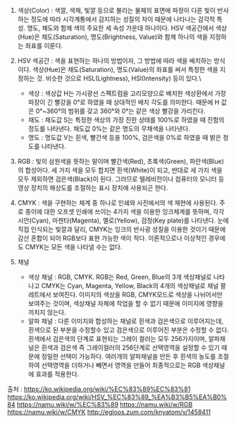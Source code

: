 1. 색상(Color) : 색깔, 색채, 빛깔 등으로 불리는 물체의 표면에 파장이 다른 빛이 반사하는 정도에 따라 시각계통에서 감지하는 성질의 차이 때문에 나타나는 감각적 특성.
  명도, 채도와 함께 색의 주요한 세 속성 가운데 하나이다.
  HSV 색공간에서 색상(Hue)은 채도(Saturation), 명도(Brightness, Value)와 함께 하나의 색을 지정하는 좌표를 이룬다.

2. HSV 색공간 : 색을 표현하는 하나의 방법이자, 그 방법에 따라 색을 배치하는 방식이다. 색상(Hue)은 채도(Saturation), 명도(Value)의 좌표를 써서 특정한 색을 지정하는 것.
  비슷한 것으로 HSL(Lightness), HSI(Intensity) 등이 있다.\
    - 색상 : 색상값 H는 가시광선 스펙트럼을 고리모양으로 배치한 색상환에서 가장 파장이 긴 빨강을 0°로 하였을 때 상대적인 배치 각도를 의미한다. 때문에 H 값은 0°~360°의 범위를 갖고 360°와 0°는 같은 색상 빨강을 가리킨다.
    - 채도 : 채도값 S는 특정한 색상의 가장 진한 상태를 100%로 하였을 때 진함의 정도를 나타낸다. 채도값 0%는 같은 명도의 무채색을 나타낸다.
    - 명도 : 명도값 V는 흰색, 빨간색 등을 100%, 검은색을 0%로 하였을 때 밝은 정도를 나타낸다.

3. RGB : 빛의 삼원색을 뜻하는 말이며 빨간색(Red), 초록색(Green), 파란색(Blue)의 합성어다. 세 가지 색을 모두 합치면 흰색(White)이 되고, 반대로 세 가지 색을 모두 제외하면 검은색(Black)이 된다.
  그러므로 텔레비전이나 컴퓨터의 모니터 등 영상 장치의 해상도를 조절하는 표시 장치에 사용되곤 한다.

4. CMYK : 색을 구현하는 체계 중 하나로 인쇄와 사진에서의 색 재현에 사용된다. 주로 종이에 대한 오프셋 인쇄에 쓰이는 4가지 색을 이용한 잉크체계를 뜻하며,
  각각 시안(Cyan), 마젠타(Magenta), 옐로(Yellow), 검정(Key plate)를 나타낸다.
  눈에 직접 인식되는 빛깔과 달리, CMYK는 잉크의 반사광 성질을 이용한 것이기 때문에 감산 혼합이 되어 RGB보다 표현 가능한 색이 적다.
  이론적으로나 이상적인 경우에도 CMYK는 모든 색을 나타낼 수는 없다.
  
5. 채널
    - 색상 채널 : RGB, CMYK. RGB는 Red, Green, Blue의 3개 색상채널로 나타나고 CMYK는 Cyan, Magenta, Yellow, Black의 4개의 색상채널로 채널 팔레트에서 보여진다.
      이미지의 색상을 RGB, CMYK모드로 색상을 나뉘어서만 보여주는 것이며, 색상채널 자체에 작업을 할 수 없기 때문에 이미지에 영향을 끼치지 않는다.
    - 알파 채널 : 다른 이미지와 합성하는 채널로 흰색과 검은색으로 이루어지는데, 흰색으로 된 부분을 수정할수 있고 검은색으로 이루어진 부분은 수정할 수 없다.
      흰색에서 검은색의 단계로 표현되는 그레이 컬러는 모두 256가지이며, 알파채널은 흰색과 검은색 즉 그레이컬러의 256단계로 선택영역을 설정할 수 있기 때문에 정밀한 선택이 가능하다.
      여러개의 알파채널을 만든 후 흰색의 농도를 조절하여 선택영역을 더하거나 빼면서 영역을 만들어 최종적으로는 RGB 색상채널에 효과를 적용한다.



출처 : https://ko.wikipedia.org/wiki/%EC%83%89%EC%83%81 https://ko.wikipedia.org/wiki/HSV_%EC%83%89_%EA%B3%B5%EA%B0%84 https://namu.wiki/w/%EC%83%89 https://namu.wiki/w/RGB
  https://namu.wiki/w/CMYK http://egloos.zum.com/knyatom/v/1458411
